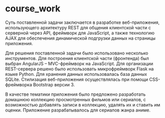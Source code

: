 # course_work

Суть поставленной задачи заключается в разработке веб-приложения, использующего архитектуру REST для общения клиентской части с серверной через API, фреймворк для JavaScript, а также технологию AJAX для обеспечения динамической подгрузки данных на страницы приложения.

Для решения поставленной задачи было использовано несколько инструментов. Для построения клиентской части (фронтенда) был выбран AngularJS – MVC-фреймворк на JavaScript. Для организации REST-сервера решено было использовать  микрофреймворк Flask на языке Python. Для хранения данных использовалась база данных SQLite. Стилизация веб-приложения осуществлялась при помощи CSS-фреймворка Bootstrap версии 3. 

В качестве тематики приложения было предложено разработать домашнюю коллекцию просмотренных фильмов или сериалов, с возможностью добавлять записи в коллекцию, удалять их и ставить им оценки. Приложение разрабатывалось для сериалов жанра аниме.
